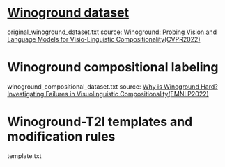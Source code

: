 # [Winoground dataset](https://huggingface.co/datasets/facebook/winoground)
original_winoground_dataset.txt
source: [Winoground: Probing Vision and Language Models for Visio-Linguistic Compositionality(CVPR2022)](https://arxiv.org/abs/2204.03162)


# Winoground compositional labeling
winoground_compositional_dataset.txt
source: [Why is Winoground Hard? Investigating Failures in Visuolinguistic Compositionality(EMNLP2022)](https://aclanthology.org/2022.emnlp-main.143/)

# Winoground-T2I templates and modification rules
template.txt
